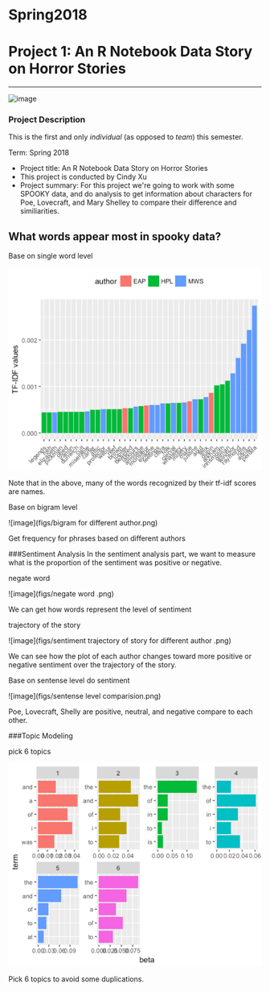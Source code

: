 # Spring2018
# Project 1: An R Notebook Data Story on Horror Stories
----
![image](figs/raven.png)

### Project Description
This is the first and only *individual* (as opposed to *team*) this semester. 

Term: Spring 2018

+ Project title: An R Notebook Data Story on Horror Stories
+ This project is conducted by Cindy Xu
+ Project summary: For this project we're going to work with some SPOOKY data, and do analysis  to get information about characters for Poe, Lovecraft, and Mary Shelley to compare their difference and similiarities.

## What words appear most in spooky data?

Base on single word level

![image](figs/tfidf.png)

Note that in the above, many of the words recognized by their tf-idf scores are names. 

Base on bigram level

![image](figs/bigram for different author.png)

Get frequency for phrases based on different authors

###Sentiment Analysis
In the sentiment analysis part, we want to measure what is the proportion of the sentiment was positive or negative.

negate word

![image](figs/negate word .png)

We can get how words represent the level of sentiment

trajectory of the story

![image](figs/sentiment trajectory of story for different author .png)

We can see how the plot of each author changes toward more positive or negative sentiment over the trajectory of the story.

Base on sentense level do sentiment

![image](figs/sentense level comparision.png)

Poe, Lovecraft, Shelly are positive, neutral, and negative compare to each other.

###Topic Modeling

pick 6 topics

![image](figs/6topics.png)

Pick 6 topics to avoid some duplications.














